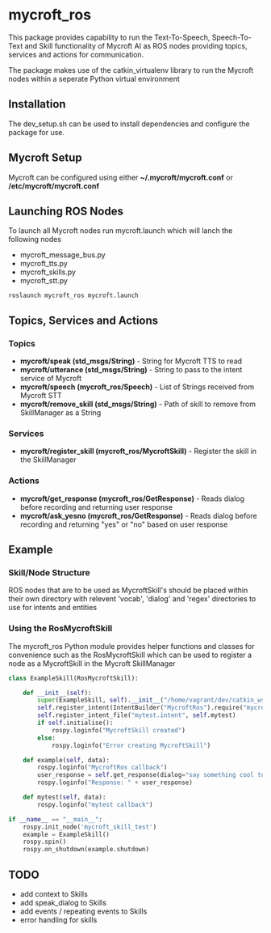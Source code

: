 # mycroft_ros
This package provides capability to run the Text-To-Speech, Speech-To-Text and Skill functionality of Mycroft AI as ROS nodes providing topics, services and actions for communication.

The package makes use of the catkin_virtualenv library to run the Mycroft nodes within a seperate Python virtual environment
## Installation
The dev_setup.sh can be used to install dependencies and configure the package for use. 
## Mycroft Setup
Mycroft can be configured using either **~/.mycroft/mycroft.conf** or **/etc/mycroft/mycroft.conf**
## Launching ROS Nodes
To launch all Mycroft nodes run mycroft.launch which will lanch the following nodes
* mycroft_message_bus.py
* mycroft_tts.py
* mycroft_skills.py
* mycroft_stt.py
```
roslaunch mycroft_ros mycroft.launch
```
## Topics, Services and Actions
### Topics
* **mycroft/speak (std_msgs/String)** - String for Mycroft TTS to read
* **mycroft/utterance (std_msgs/String)** - String to pass to the intent service of Mycroft
* **mycroft/speech (mycroft_ros/Speech)** - List of Strings received from Mycroft STT
* **mycroft/remove_skill (std_msgs/String)** - Path of skill to remove from SkillManager as a String
### Services
* **mycroft/register_skill (mycroft_ros/MycroftSkill)** - Register the skill in the SkillManager
### Actions
* **mycroft/get_response (mycroft_ros/GetResponse)** - Reads dialog before recording and returning user response
* **mycroft/ask_yesno (mycroft_ros/GetResponse)** - Reads dialog before recording and returning "yes" or "no" based on user 
response
## Example
### Skill/Node Structure
ROS nodes that are to be used as MycroftSkill's should be placed within their own directory with relevent 'vocab', 'dialog' and 'regex' directories to use for intents and entities
### Using the RosMycroftSkill
The mycroft_ros Python module provides helper functions and classes for convenience such as the RosMycroftSkill which can be used to register a node as a MycroftSkill in the Mycroft SkillManager
``` python
class ExampleSkill(RosMycroftSkill):

    def __init__(self):
        super(ExampleSkill, self).__init__("/home/vagrant/dev/catkin_ws/src/mycroft_ros/scripts/example")
        self.register_intent(IntentBuilder("MycroftRos").require("mycroft").require("ros"), self.example)
        self.register_intent_file("mytest.intent", self.mytest)
        if self.initialise():
            rospy.loginfo("MycroftSkill created")
        else:
            rospy.loginfo("Error creating MycroftSkill")

    def example(self, data):
        rospy.loginfo("MycroftRos callback")
        user_response = self.get_response(dialog="say something cool to me")
        rospy.loginfo("Response: " + user_response)

    def mytest(self, data):
        rospy.loginfo("mytest callback")

if __name__ == "__main__":
    rospy.init_node('mycroft_skill_test')
    example = ExampleSkill()
    rospy.spin()
    rospy.on_shutdown(example.shutdown)
```
## TODO
* add context to Skills
* add speak_dialog to Skills
* add events / repeating events to Skills
* error handling for skills
